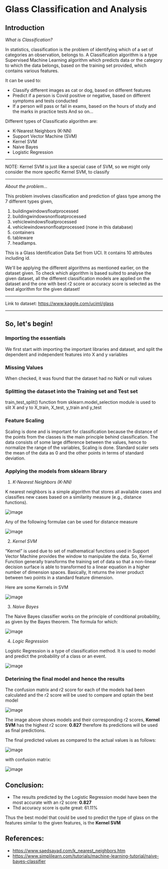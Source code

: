 # Glass Classification and Analysis

## Introduction

*What is Classification?*

In statistics, classification is the problem of identifying which of a set of categories an observation, belongs to.
A Classification algorithm is a type Supervised Machine Learning algorithm which predicts data or the category to which the data belongs, based on the training set provided, which contains various features. 

It can be used to:
* Classify different images as cat or dog, based on different features
* Predict if a person is Covid positive or negative, based on different symptoms and tests conducted
* If a person will pass or fail in exams, based on the hours of study and the marks in practice tests
And so on...

Different types of Classificatio algorithm are:
* K-Nearest Neighbors (K-NN)
* Support Vector Machine (SVM)
* Kernel SVM
* Naive Bayes
* Logistic Regression

---

NOTE: Kernel SVM is just like a special case of SVM, so we might only consider the more specific Kernel SVM, to classify

---

*About the problem...*

This problem involves classification and prediction of glass type among the 7 different types given,  
1. buildingwindowsfloatprocessed 
2. buildingwindowsnonfloatprocessed
3. vehiclewindowsfloatprocessed 
4. vehiclewindowsnonfloatprocessed (none in this database)
5. containers
6. tableware
7. headlamps. 

This is a Glass Identification Data Set from UCI. It contains 10 attributes including id.

We'll be applying the different algorithms as mentioned earlier, on the dataset given. To check which algorithm is based suited to analyse the given dataset, all the different classification models are applied on the dataset and the one with best r2 score or accuracy score is selected as the best algorithm for the given dataset!

---

Link to dataset: https://www.kaggle.com/uciml/glass

---

## So, let's begin!

### Importing the essentials

We first start with importing the important libraries and dataset, and split the dependent and independent features into X and y variables

### Missing Values

When checked, it was found that the dataset had no NaN or null values

### Splitting the dataset into the Training set and Test set

train_test_split() function from sklearn.model_selection module is used to slit X and y to X_train, X_test, y_train and y_test

### Feature Scaling

Scaling is done and is important for classification because the distance of the points from the classes is the main principle behind classification. The data consists of some large difference between the values, hence to normalize the range of the variables, Scaling is done. Standard scaler sets the mean of the data as 0 and the other points in terms of standard deviation.

### Applying the models from sklearn library

1. *K-Nearest Neighbors (K-NN)*

K nearest neighbors is a simple algorithm that stores all available cases and classifies new cases based on a similarity measure (e.g., distance functions). 

![image](https://user-images.githubusercontent.com/83827603/142608693-93787910-2f86-434a-9065-c7ae65f5f97b.png)

Any of the following formulae can be used for distance measure

![image](https://user-images.githubusercontent.com/83827603/142608783-89597d8e-c989-49cc-9127-e2a1dcc1b44f.png)

2. *Kernel SVM*

“Kernel” is used due to set of mathematical functions used in Support Vector Machine provides the window to manipulate the data. So, Kernel Function generally transforms the training set of data so that a non-linear decision surface is able to transformed to a linear equation in a higher number of dimension spaces. Basically, It returns the inner product between two points in a standard feature dimension.

Here are some Kernels in SVM

![image](https://user-images.githubusercontent.com/83827603/142609002-3c80e2bc-f3e7-4663-83a6-21a67ebe057e.png)

3. *Naive Bayes*

The Naive Bayes classifier works on the principle of conditional probability, as given by the Bayes theorem. The formula for which:

![image](https://user-images.githubusercontent.com/83827603/142609097-c9bfeea0-c2c1-44f7-91e5-cc58cb47a2f5.png)

4. *Logic Regression*

Logistic Regression is a type of classification method. It is used to model and predict the probability of a class or an event. 

![image](https://user-images.githubusercontent.com/83827603/142609217-2567c6f1-901a-4e12-99ce-0af6044e9e08.png)

### Deterining the final model and hence the results

The confusion matrix and r2 score for each of the models had been calculated and the r2 score will be used to compare and optain the best model

![image](https://user-images.githubusercontent.com/83827603/142609629-e1f410cc-1abe-48a8-8d99-fee1abc350b3.png)

The image above shows models and their corresponding r2 scores, **Kernel SVM** has the highest r2 score: **0.827** therefore its predictions will be used as final predictions.

The final predicted values as compared to the actual values is as follows:

![image](https://user-images.githubusercontent.com/83827603/142609873-09251e27-4dcb-4a50-9428-14715abf76d4.png)

with confusion matrix:

![image](https://user-images.githubusercontent.com/83827603/142609936-4642c386-40d0-4973-9198-2cfe71920c3b.png)


## Conclusion:

* The results predicted by the Logistic Regression model have been the most accurate with an r2 score: **0.827**
* Thd accuracy score is quite great: 61.11%

Thus the best model that could be used to predict the type of glass on the features similar to the given features, is the **Kernel SVM**


## References:

* https://www.saedsayad.com/k_nearest_neighbors.htm
* https://www.simplilearn.com/tutorials/machine-learning-tutorial/naive-bayes-classifier


